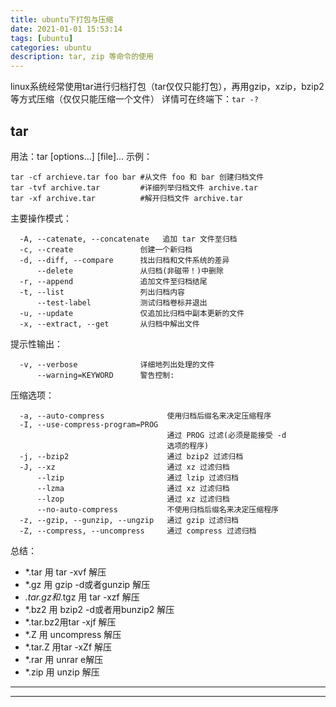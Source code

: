 ```yaml
---
title: ubuntu下打包与压缩
date: 2021-01-01 15:53:14
tags: [ubuntu]
categories: ubuntu 
description: tar, zip 等命令的使用
---
```


linux系统经常使用tar进行归档打包（tar仅仅只能打包），再用gzip，xzip，bzip2等方式压缩（仅仅只能压缩一个文件）
详情可在终端下：`tar -?`

## tar

用法：tar [options...] [file]...
示例：

```
tar -cf archieve.tar foo bar #从文件 foo 和 bar 创建归档文件
tar -tvf archive.tar         #详细列举归档文件 archive.tar
tar -xf archive.tar          #解开归档文件 archive.tar
```

主要操作模式：

```
  -A, --catenate, --concatenate   追加 tar 文件至归档
  -c, --create               创建一个新归档
  -d, --diff, --compare      找出归档和文件系统的差异
      --delete               从归档(非磁带！)中删除
  -r, --append               追加文件至归档结尾
  -t, --list                 列出归档内容
      --test-label           测试归档卷标并退出
  -u, --update               仅追加比归档中副本更新的文件
  -x, --extract, --get       从归档中解出文件
```

提示性输出：

```
  -v, --verbose              详细地列出处理的文件
      --warning=KEYWORD      警告控制:
```

压缩选项：

```
  -a, --auto-compress              使用归档后缀名来决定压缩程序
  -I, --use-compress-program=PROG
                                   通过 PROG 过滤(必须是能接受 -d
                                   选项的程序)
  -j, --bzip2                      通过 bzip2 过滤归档
  -J, --xz                         通过 xz 过滤归档
      --lzip                       通过 lzip 过滤归档
      --lzma                       通过 xz 过滤归档
      --lzop                       通过 xz 过滤归档
      --no-auto-compress           不使用归档后缀名来决定压缩程序
  -z, --gzip, --gunzip, --ungzip   通过 gzip 过滤归档
  -Z, --compress, --uncompress     通过 compress 过滤归档
```

总结：

- *.tar 用 tar -xvf 解压
- *.gz 用 gzip -d或者gunzip 解压
- *.tar.gz和*.tgz 用 tar -xzf 解压
- *.bz2 用 bzip2 -d或者用bunzip2 解压
- *.tar.bz2用tar -xjf 解压
- *.Z 用 uncompress 解压
- *.tar.Z 用tar -xZf 解压
- *.rar 用 unrar e解压
- *.zip 用 unzip 解压

---

---
